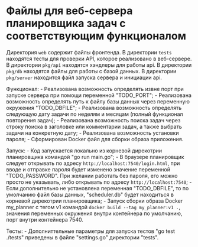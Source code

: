# Файлы для веб-сервера планировщика задач с соответствующим функционалом


Директория `web` содержит файлы фронтенда.
В директории `tests` находятся тесты для проверки API, которое реализовано в веб-сервере.
В директории `pkg/api` находятся хэндлеры для работы api.
В директории `pkg/db` находятся файлы для работы с базой данных.
В директории `pkg/server` находится файл запуска сервера и инициации api.

Функционал:
    - Реализована возможность определять извне порт при запуске сервера при помощи переменной "TODO_PORT";
    - Реализована возможность определять путь к файлу базы данных через переменную окружения "TODO_DBFILE";
    - Реализована возможность определять следующую дату задачи по неделям и месяцам (полный функционал повторения задач);
    - Реализована возможность поиска задач через строку поиска в заголовке или комментарии задач,
      а также выбрать задачи на конкретную дату;
    - Реализована возможность установки пароля;
    - Сформирован Docker файл для сборки образа приложения.

Запуск:
    - Код запускается локально из корневой дирекотрии планировщика командой "go run main.go";
    - В браузере планировщик следует открывать по адресу `http://localhost:7540/login.html`,
        при вводе и отправке пароля будет изменено значение переменной "TODO_PASSWORD".
        При желании работать без пароля, его можно просто не указывать, либо открывать по 
        адресу `http://localhost:7540`;
    - Если дополнительно не установлена переменная "TODO_DBFILE", то по умолчанию файл базы
        данных, "scheduler.db" будет находиться в корневой дирекотрии планировщика;
    - Запуск сборки образа Docker my_planner с тегом v1 командой `docker build --tag my_planner:v1 .`,
        значения переменных окружения внутри контейнера по умолчанию, порт внутри контейнера 7540.
    
Тесты:
    - Дополниттельные параметры для запуска тестов "go test ./tests" приведены в файле "settings.go" директории "tests".

        